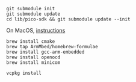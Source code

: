 ```
git submodule init
git submodule update
cd lib/pico-sdk && git submodule update --init
```

On MacOS, [instructions](https://datasheets.raspberrypi.com/pico/getting-started-with-pico.pdf)

```
brew install cmake
brew tap ArmMbed/homebrew-formulae
brew install gcc-arm-embedded
brew install openocd
brew install minicom
```

```
vcpkg install
```
